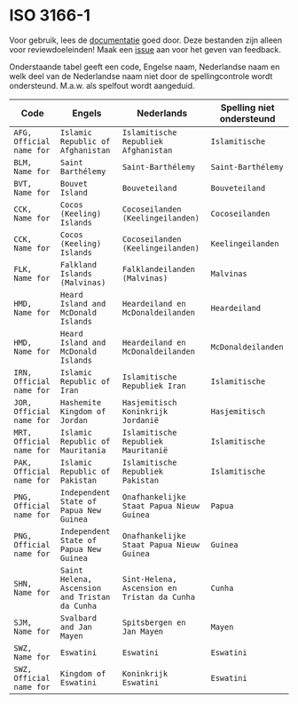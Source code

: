 # ISO 3166-1

Voor gebruik, lees de [documentatie](https://github.com/opentaal/opentaal-isocodes) goed door. Deze bestanden zijn alleen voor reviewdoeleinden! Maak een [issue](https://github.com/OpenTaal/opentaal-isocodes/issues) aan voor het geven van feedback.

Onderstaande tabel geeft een code, Engelse naam, Nederlandse naam en welk deel van de Nederlandse naam niet door de spellingcontrole wordt ondersteund. M.a.w. als spelfout wordt aangeduid.


Code | Engels | Nederlands | Spelling niet ondersteund
---|---|---|---
`AFG, Official name for` | `Islamic Republic of Afghanistan` | `Islamitische Republiek Afghanistan` | `Islamitische`
`BLM, Name for` | `Saint Barthélemy` | `Saint-Barthélemy` | `Saint-Barthélemy`
`BVT, Name for` | `Bouvet Island` | `Bouveteiland` | `Bouveteiland`
`CCK, Name for` | `Cocos (Keeling) Islands` | `Cocoseilanden (Keelingeilanden)` | `Cocoseilanden`
`CCK, Name for` | `Cocos (Keeling) Islands` | `Cocoseilanden (Keelingeilanden)` | `Keelingeilanden`
`FLK, Name for` | `Falkland Islands (Malvinas)` | `Falklandeilanden (Malvinas)` | `Malvinas`
`HMD, Name for` | `Heard Island and McDonald Islands` | `Heardeiland en McDonaldeilanden` | `Heardeiland`
`HMD, Name for` | `Heard Island and McDonald Islands` | `Heardeiland en McDonaldeilanden` | `McDonaldeilanden`
`IRN, Official name for` | `Islamic Republic of Iran` | `Islamitische Republiek Iran` | `Islamitische`
`JOR, Official name for` | `Hashemite Kingdom of Jordan` | `Hasjemitisch Koninkrijk Jordanië` | `Hasjemitisch`
`MRT, Official name for` | `Islamic Republic of Mauritania` | `Islamitische Republiek Mauritanië` | `Islamitische`
`PAK, Official name for` | `Islamic Republic of Pakistan` | `Islamitische Republiek Pakistan` | `Islamitische`
`PNG, Official name for` | `Independent State of Papua New Guinea` | `Onafhankelijke Staat Papua Nieuw Guinea` | `Papua`
`PNG, Official name for` | `Independent State of Papua New Guinea` | `Onafhankelijke Staat Papua Nieuw Guinea` | `Guinea`
`SHN, Name for` | `Saint Helena, Ascension and Tristan da Cunha` | `Sint-Helena, Ascension en Tristan da Cunha` | `Cunha`
`SJM, Name for` | `Svalbard and Jan Mayen` | `Spitsbergen en Jan Mayen` | `Mayen`
`SWZ, Name for` | `Eswatini` | `Eswatini` | `Eswatini`
`SWZ, Official name for` | `Kingdom of Eswatini` | `Koninkrijk Eswatini` | `Eswatini`
